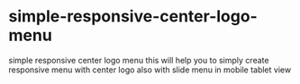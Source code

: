 # simple-responsive-center-logo-menu
simple responsive center logo menu 
this will help you to simply create responsive menu with center logo also with slide menu in mobile tablet view
